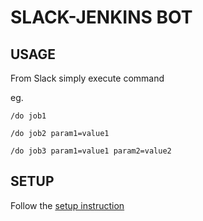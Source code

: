 # SLACK-JENKINS BOT

## USAGE

From Slack simply execute command

eg.

  `/do job1`

  `/do job2 param1=value1`

  `/do job3 param1=value1 param2=value2`

## SETUP

Follow the [setup instruction](documentation/install.md)
